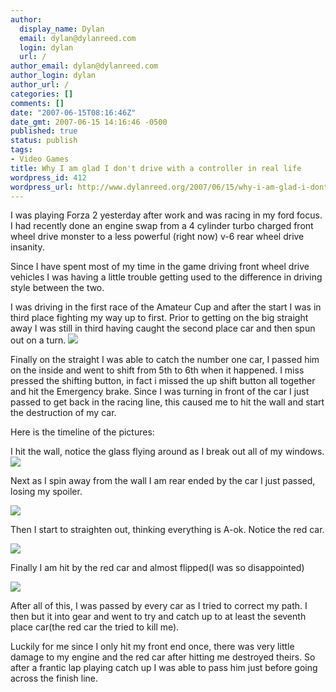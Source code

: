 ```yaml
---
author:
  display_name: Dylan
  email: dylan@dylanreed.com
  login: dylan
  url: /
author_email: dylan@dylanreed.com
author_login: dylan
author_url: /
categories: []
comments: []
date: "2007-06-15T08:16:46Z"
date_gmt: 2007-06-15 14:16:46 -0500
published: true
status: publish
tags:
- Video Games
title: Why I am glad I don't drive with a controller in real life
wordpress_id: 412
wordpress_url: http://www.dylanreed.org/2007/06/15/why-i-am-glad-i-dont-drive-with-a-controller-in-real-life/
---
```


I was playing Forza 2 yesterday after work and was racing in my ford focus. I had recently done an engine swap from a 4 cylinder turbo charged front wheel drive monster to a less powerful (right now) v-6 rear wheel drive insanity.

Since I have spent most of my time in the game driving front wheel drive vehicles I was having a little trouble getting used to the difference in driving style between the two.

I was driving in the first race of the Amateur Cup and after the start I was in third place fighting my way up to first. Prior to getting on the big straight away I was still in third having caught the second place car and then spun out on a turn. ![][1]

   [1]: http://farm2.static.flickr.com/1141/552334021_bfabd71e29.jpg?v=0

Finally on the straight I was able to catch the number one car, I passed him on the inside and went to shift from 5th to 6th when it happened. I miss pressed the shifting button, in fact i missed the up shift button all together and hit the Emergency brake. Since I was turning in front of the car I just passed to get back in the racing line, this caused me to hit the wall and start the destruction of my car.

  
Here is the timeline of the pictures:

I hit the wall, notice the glass flying around as I break out all of my windows.![][2]

   [2]: http://farm2.static.flickr.com/1106/552111202_5db9976209.jpg?v=0

Next as I spin away from the wall I am rear ended by the car I just passed, losing my spoiler.

![][3]

   [3]: http://farm2.static.flickr.com/1355/552111358_9415349bd6.jpg?v=0

Then I start to straighten out, thinking everything is A-ok. Notice the red car.

![][4]

   [4]: http://farm2.static.flickr.com/1010/552111508_54f4919bef.jpg?v=0

Finally I am hit by the red car and almost flipped(I was so disappointed)

![][5]

   [5]: http://farm2.static.flickr.com/1410/552334599_69b54d43c0.jpg?v=0

After all of this, I was passed by every car as I tried to correct my path. I then but it into gear and went to try and catch up to at least the seventh place car(the red car the tried to kill me).

Luckily for me since I only hit my front end once, there was very little damage to my engine and the red car after hitting me destroyed theirs. So after a frantic lap playing catch up I was able to pass him just before going across the finish line.
